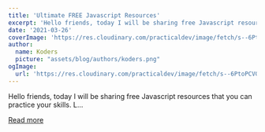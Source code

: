 ```yaml
---
title: 'Ultimate FREE Javascript Resources'
excerpt: 'Hello friends, today I will be sharing free Javascript resources that you can practice your skills. L...'
date: '2021-03-26'
coverImage: 'https://res.cloudinary.com/practicaldev/image/fetch/s--6PtoPCVG--/c_imagga_scale,f_auto,fl_progressive,h_420,q_auto,w_1000/https://dev-to-uploads.s3.amazonaws.com/uploads/articles/ayw08hxqmaxdzcwhzoh8.jpg'
author:
  name: Koders
  picture: "assets/blog/authors/koders.png"
ogImage:
  url: 'https://res.cloudinary.com/practicaldev/image/fetch/s--6PtoPCVG--/c_imagga_scale,f_auto,fl_progressive,h_420,q_auto,w_1000/https://dev-to-uploads.s3.amazonaws.com/uploads/articles/ayw08hxqmaxdzcwhzoh8.jpg'
---
```


Hello friends, today I will be sharing free Javascript resources that you can practice your skills. L...

[Read more](https://dev.to/hulyakarakaya/ultimate-free-javascript-resources-2802)
